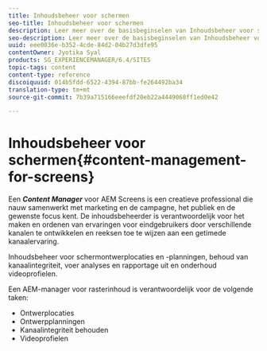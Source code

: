 ```yaml
---
title: Inhoudsbeheer voor schermen
seo-title: Inhoudsbeheer voor schermen
description: Leer meer over de basisbeginselen van Inhoudsbeheer voor schermen.
seo-description: Leer meer over de basisbeginselen van Inhoudsbeheer voor schermen.
uuid: eee0036e-b352-4cde-84d2-04b27d3dfe95
contentOwner: Jyotika Syal
products: SG_EXPERIENCEMANAGER/6.4/SITES
topic-tags: content
content-type: reference
discoiquuid: 014b5fdd-6522-4394-87bb-fe264492ba34
translation-type: tm+mt
source-git-commit: 7b39a715166eeefdf20eb22a4449068ff1ed0e42

---
```



# Inhoudsbeheer voor schermen{#content-management-for-screens}

Een ***Content Manager*** voor AEM Screens is een creatieve professional die nauw samenwerkt met marketing en de campagne, het publiek en de gewenste focus kent. De inhoudsbeheerder is verantwoordelijk voor het maken en ordenen van ervaringen voor eindgebruikers door verschillende kanalen te ontwikkelen en reeksen toe te wijzen aan een getimede kanaalervaring.

Inhoudsbeheer voor schermontwerplocaties en -planningen, behoud van kanaalintegriteit, voer analyses en rapportage uit en onderhoud videoprofielen.

Een AEM-manager voor rasterinhoud is verantwoordelijk voor de volgende taken:

* Ontwerplocaties
* Ontwerpplanningen
* Kanaalintegriteit behouden
* Videoprofielen

